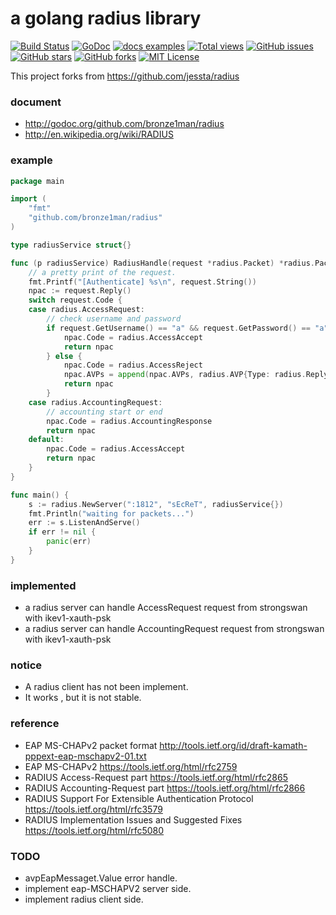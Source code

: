 a golang radius library
=============================
[![Build Status](https://travis-ci.org/bronze1man/radius.svg)](https://travis-ci.org/bronze1man/radius)
[![GoDoc](https://godoc.org/github.com/bronze1man/radius?status.svg)](https://godoc.org/github.com/bronze1man/radius)
[![docs examples](https://sourcegraph.com/api/repos/github.com/bronze1man/radius/badges/docs-examples.png)](https://sourcegraph.com/github.com/bronze1man/radius)
[![Total views](https://sourcegraph.com/api/repos/github.com/bronze1man/radius/counters/views.png)](https://sourcegraph.com/github.com/bronze1man/radius)
[![GitHub issues](https://img.shields.io/github/issues/bronze1man/radius.svg)](https://github.com/bronze1man/radius/issues)
[![GitHub stars](https://img.shields.io/github/stars/bronze1man/radius.svg)](https://github.com/bronze1man/radius/stargazers)
[![GitHub forks](https://img.shields.io/github/forks/bronze1man/radius.svg)](https://github.com/bronze1man/radius/network)
[![MIT License](http://img.shields.io/badge/license-MIT-blue.svg?style=flat-square)](https://github.com/bronze1man/radius/blob/master/LICENSE)

This project forks from https://github.com/jessta/radius

### document
* http://godoc.org/github.com/bronze1man/radius
* http://en.wikipedia.org/wiki/RADIUS

### example
```go
package main

import (
	"fmt"
	"github.com/bronze1man/radius"
)

type radiusService struct{}

func (p radiusService) RadiusHandle(request *radius.Packet) *radius.Packet {
    // a pretty print of the request.
	fmt.Printf("[Authenticate] %s\n", request.String())
	npac := request.Reply()
	switch request.Code {
	case radius.AccessRequest:
	    // check username and password
		if request.GetUsername() == "a" && request.GetPassword() == "a" {
			npac.Code = radius.AccessAccept
			return npac
		} else {
			npac.Code = radius.AccessReject
			npac.AVPs = append(npac.AVPs, radius.AVP{Type: radius.ReplyMessage, Value: []byte("you dick!")})
			return npac
		}
	case radius.AccountingRequest:
	    // accounting start or end
		npac.Code = radius.AccountingResponse
		return npac
	default:
		npac.Code = radius.AccessAccept
		return npac
	}
}

func main() {
	s := radius.NewServer(":1812", "sEcReT", radiusService{})
	fmt.Println("waiting for packets...")
	err := s.ListenAndServe()
	if err != nil {
		panic(err)
	}
}
```

### implemented
* a radius server can handle AccessRequest request from strongswan with ikev1-xauth-psk
* a radius server can handle AccountingRequest request from strongswan with ikev1-xauth-psk

### notice
* A radius client has not been implement.
* It works , but it is not stable.

### reference
* EAP MS-CHAPv2 packet format 								http://tools.ietf.org/id/draft-kamath-pppext-eap-mschapv2-01.txt
* EAP MS-CHAPv2 											https://tools.ietf.org/html/rfc2759
* RADIUS Access-Request part      							https://tools.ietf.org/html/rfc2865
* RADIUS Accounting-Request part  							https://tools.ietf.org/html/rfc2866
* RADIUS Support For Extensible Authentication Protocol 	https://tools.ietf.org/html/rfc3579
* RADIUS Implementation Issues and Suggested Fixes 			https://tools.ietf.org/html/rfc5080

### TODO
* avpEapMessaget.Value error handle.
* implement eap-MSCHAPV2 server side.
* implement radius client side.